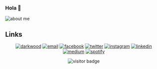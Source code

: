 ### Hola 👋

  
![about me](https://github.com/adarshvulli/adarshvulli/blob/main/ezgif.com-gif-maker.gif) 


## Links

<p align="center">
  <a href="https://adarshvulli.carrd.co/"><img src="https://img.icons8.com/fluent/96/000000/domain.png" alt="darkwood"/></a>
  <a href="mailto:adarshvulli007@gmail.com"><img src="https://img.icons8.com/color/96/000000/gmail.png" alt="email"/></a>
  <a href="https://www.facebook.com/adarsh.vulli"><img src="https://img.icons8.com/color/96/000000/facebook.png" alt="facebook"/></a>
  <a href="https://twitter.com/@adarsh_here"><img src="https://img.icons8.com/color/96/000000/twitter-squared.png" alt="twitter"/></a>
  <a href="https://www.instagram.com/adarshvulli"><img src="https://img.icons8.com/color/96/000000/instagram-new.png" alt="instagram"/></a>
  <a href="https://www.linkedin.com/in/adarshvulli"><img src="https://img.icons8.com/color/96/000000/linkedin.png" alt="linkedin"/></a>
  <a href="https://adarshvulli.medium.com/"><img src="https://img.icons8.com/color/96/000000/medium-logo.png" alt="medium"/></a>
  <a href="https://open.spotify.com/user/31jso6ys7ib7k4w3mqrvol4d22s4?si=za3a9nR6RhqXn75W--aIFg"><img src="https://img.icons8.com/color/96/000000/spotify--v1.png" alt="spotify"/></a>
 
</p>

 <p  align="center">
  <img src="https://visitor-badge.glitch.me/badge?page_id=adarshvulli" alt="visitor badge"/>
</p>



